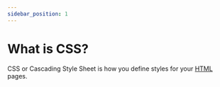 ```yaml
---
sidebar_position: 1
---
```


# What is CSS?

CSS or Cascading Style Sheet is how you define styles for your [HTML](/docs/html/intro/) pages.